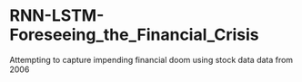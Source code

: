 # RNN-LSTM-Foreseeing_the_Financial_Crisis
Attempting to capture impending financial doom using stock data data from 2006
